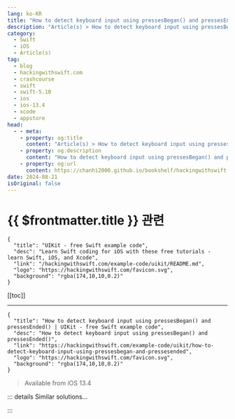 ```yaml
---
lang: ko-KR
title: "How to detect keyboard input using pressesBegan() and pressesEnded()"
description: "Article(s) > How to detect keyboard input using pressesBegan() and pressesEnded()"
category:
  - Swift
  - iOS
  - Article(s)
tag: 
  - blog
  - hackingwithswift.com
  - crashcourse
  - swift
  - swift-5.10
  - ios
  - ios-13.4
  - xcode
  - appstore
head:
  - - meta:
    - property: og:title
      content: "Article(s) > How to detect keyboard input using pressesBegan() and pressesEnded()"
    - property: og:description
      content: "How to detect keyboard input using pressesBegan() and pressesEnded()"
    - property: og:url
      content: https://chanhi2000.github.io/bookshelf/hackingwithswift.com/example-code/uikit/how-to-detect-keyboard-input-using-pressesbegan-and-pressesended.html
date: 2024-08-21
isOriginal: false
---
```


# {{ $frontmatter.title }} 관련

```component VPCard
{
  "title": "UIKit - free Swift example code",
  "desc": "Learn Swift coding for iOS with these free tutorials - learn Swift, iOS, and Xcode",
  "link": "/hackingwithswift.com/example-code/uikit/README.md",
  "logo": "https://hackingwithswift.com/favicon.svg",
  "background": "rgba(174,10,10,0.2)"
}
```

[[toc]]

---

```component VPCard
{
  "title": "How to detect keyboard input using pressesBegan() and pressesEnded() | UIKit - free Swift example code",
  "desc": "How to detect keyboard input using pressesBegan() and pressesEnded()",
  "link": "https://hackingwithswift.com/example-code/uikit/how-to-detect-keyboard-input-using-pressesbegan-and-pressesended",
  "logo": "https://hackingwithswift.com/favicon.svg",
  "background": "rgba(174,10,10,0.2)"
}
```

> Available from iOS 13.4

<!-- TODO: 작성 -->

<!--
UIKit lets us detect hardware keyboard input from the user through the methods `pressesBegan()` and `pressesEnded()`, both of which are passed a set of `UIPress` instances that contain key codes and modifiers we can inspect. If you implement one of these two methods, you should call `super` to forward the message on for any keyboard events you don’t handle.

For example, if you had a dice game you could make it so that the user could press R to roll the dice or H to show a help screen, all by implementing this method in a view controller:

```swift
override func pressesBegan(_ presses: Set<UIPress>, with event: UIPressesEvent?) {
    guard let key = presses.first?.key else { return }

    switch key.keyCode {
    case .keyboardR:
        print("Roll dice")
    case .keyboardH:
        print("Show help")
    default:
        super.pressesBegan(presses, with: event)
    }
}
```

You might see folks always calling `super.pressesBegan()` even when they handle the keypress, but that’s likely to cause problems because UIKit will pass the keypress up the responder chain even after you’ve handled it - several objects may act on the same keypress.

The `pressesEnded()` method works in much the same way: you can override it in a view or view controller, read which key was released, then pass the event on to `super` if you don’t handle it. For example, if you had a quiz app where you wanted the user to proceed when they press and release the spacebar, you’d write this:

```swift
override func pressesEnded(_ presses: Set<UIPress>, with event: UIPressesEvent?) {
    guard let key = presses.first?.key else { return }

    switch key.keyCode {
    case .keyboardSpacebar:
        print("Continue the quiz…")
    default:
        super.pressesEnded(presses, with: event)
    }
}
```

Rather than using the `keyCode` constants, you can also read the exact letters that were tapped with the `characters` property. 

If you combine `pressesBegan()` and `pressesEnded()`, you can effectively detect when the user is holding down a key. For example, this creates a custom `AVPlayerViewController` subclass that plays a movie only while spacebar is being held down:

```swift
import AVKit
import UIKit

class CustomMovieController: AVPlayerViewController {
    override func pressesBegan(_ presses: Set<UIPress>, with event: UIPressesEvent?) {
        guard let key = presses.first?.key else { return }

        switch key.keyCode {
        case .keyboardSpacebar:
            player?.play()
        case .keyboardLeftArrow:
            player?.seek(to: .zero)
        default:
            super.pressesBegan(presses, with: event)
        }
    }

    override func pressesEnded(_ presses: Set<UIPress>, with event: UIPressesEvent?) {
        guard let key = presses.first?.key else { return }

        switch key.keyCode {
        case .keyboardSpacebar:
            player?.pause()
        default:
            super.pressesEnded(presses, with: event)
        }
    }
}
```

To try that out, create an `AVPlayer` item with a movie you want to play, then pass it in. This will show the movie player when the screen is tapped:

```swift
import AVKit
import UIKit

class ViewController: UIViewController {
     override func touchesBegan(_ touches: Set<UITouch>, with event: UIEvent?) {
        let videoURL = URL(string: "https://bit.ly/aryashake")
        let vc = CustomMovieController()
        vc.player = AVPlayer(url: videoURL!)
        present(vc, animated: true)
    }
}
```

(Yes, that’s my dog. Yes, she knows she’s beautiful.)



---

## Reading modifier keys such as Cmd, Option, and Shift

Along with the key that was pressed, UIKit also sends us any modifier keys that were held down such as Option and Shift. These are provided as a set, so you can check for particular keys using `contains()` then one of the `UIKeyModifierFlags` such as `.control`.

For example, this creates a view controller with a red rectangle in the center, and if you press Shift then either left arrow or right arrow the rectangle rotates in the appropriate direction:

```swift
class ViewController: UIViewController {
    let rectangle = UIView(frame: CGRect(x: 0, y: 0, width: 256, height: 256))

    override func viewDidLoad() {
        super.viewDidLoad()
        view.addSubview(rectangle)
        rectangle.backgroundColor = .red
    }

    override func viewDidLayoutSubviews() {
        rectangle.center = view.center
    }

    override func pressesBegan(_ presses: Set<UIPress>, with event: UIPressesEvent?) {
        guard let key = presses.first?.key else { return }
        guard key.modifierFlags.contains(.shift) else { return }

        UIView.animate(withDuration: 0.5) {
            switch key.keyCode {
            case .keyboardLeftArrow:
                self.rotate(by: -.pi / 2)
            case .keyboardRightArrow:
                self.rotate(by: .pi / 2)
            default:
                super.pressesBegan(presses, with: event)
            }
        }
    }

    func rotate(by amount: CGFloat) {
        rectangle.transform = rectangle.transform.concatenating(CGAffineTransform(rotationAngle: amount))
    }
}
```

If you are using `characters` to read the actual letters that get tapped, you might find it useful to try `charactersIgnoringModifiers` - it sends back the same string, except ignoring any modifier keys. For example, if the user press <kbd>Shift</kbd>+n `characters` will be set to “N” but `key.charactersIgnoringModifiers` will be set to “n” because it ignores the Shift key.

---

## Reading all presses

There’s one last thing you might want to do, which is to read all the current keyboard presses that are active when a new one comes in. This would be useful if you wanted to check if the user was holding down two or three specific keys at the same time.

To do this, read the `event?.allPresses` property in either `pressesBegan()` or `pressesEnded()`, and evaluate the keys however you want. For example, this prints a message when the keys “a”, “b”, and “c” are held down:

```swift
override func pressesBegan(_ presses: Set<UIPress>, with event: UIPressesEvent?) {
    let keys = event?.allPresses.compactMap { $0.key?.characters }.sorted()
    if keys == ["a", "b", "c"] {
        print("Key combination pressed!")
    }
}
```

**Tip:** If you’re using Swift 5.2 or later, you can write `event?.allPresses.compactMap(\.key?.characters).sorted()`.

-->

::: details Similar solutions…

<!--
/quick-start/swiftui/swiftui-tips-and-tricks">SwiftUI tips and tricks 
/quick-start/swiftui/all-swiftui-property-wrappers-explained-and-compared">All SwiftUI property wrappers explained and compared 
/example-code/uikit/how-to-create-live-playgrounds-in-xcode">How to create live playgrounds in Xcode 
/example-code/uikit/how-to-create-custom-text-input-using-uikeyinput">How to create custom text input using UIKeyInput 
/example-code/games/how-to-create-a-random-terrain-tile-map-using-sktilemapnode-and-gkperlinnoisesource">How to create a random terrain tile map using SKTileMapNode and GKPerlinNoiseSource</a>
-->

:::

